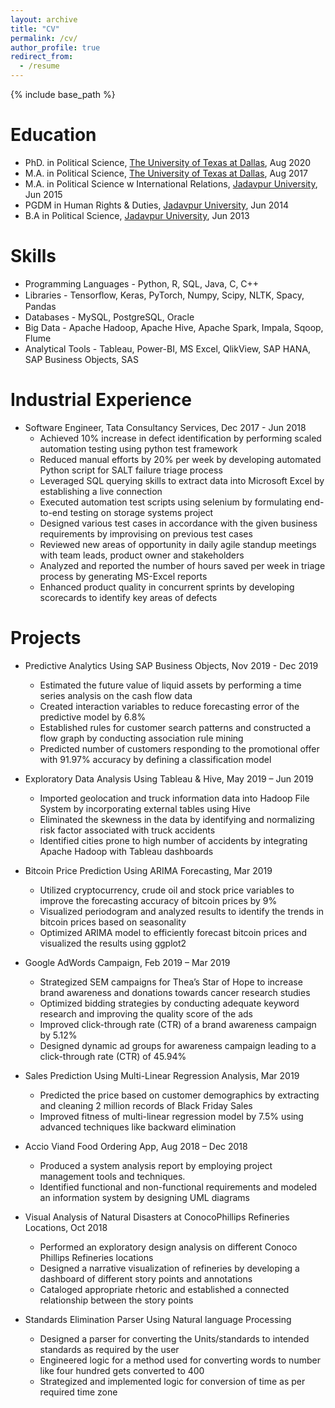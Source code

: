 ```yaml
---
layout: archive
title: "CV"
permalink: /cv/
author_profile: true
redirect_from:
  - /resume
---
```


{% include base_path %}

Education
======
* PhD. in Political Science, [The University of Texas at Dallas](https://www.utdallas.edu/), Aug 2020 
* M.A. in Political Science, [The University of Texas at Dallas](https://www.utdallas.edu/), Aug 2017
* M.A. in Political Science w International Relations, [Jadavpur University](http://www.jaduniv.edu.in/), Jun 2015
* PGDM in Human Rights & Duties, [Jadavpur University](http://www.jaduniv.edu.in/), Jun 2014
* B.A in Political Science, [Jadavpur University](http://www.jaduniv.edu.in/), Jun 2013

Skills
======
* Programming Languages - Python, R, SQL, Java, C, C++ 
* Libraries - Tensorﬂow, Keras, PyTorch, Numpy, Scipy, NLTK, Spacy, Pandas
* Databases - MySQL, PostgreSQL, Oracle
* Big Data - Apache Hadoop, Apache Hive, Apache Spark, Impala, Sqoop, Flume 
* Analytical Tools - Tableau, Power-BI, MS Excel, QlikView, SAP HANA, SAP Business Objects, SAS

Industrial Experience
======
* Software Engineer, Tata Consultancy Services, Dec 2017 - Jun 2018
  * Achieved 10% increase in defect identification by performing scaled automation testing using python test framework
  * Reduced manual efforts by 20% per week by developing automated Python script for SALT failure triage process
  * Leveraged SQL querying skills to extract data into Microsoft Excel by establishing a live connection
  * Executed automation test scripts using selenium by formulating end-to-end testing on storage systems project
  * Designed various test cases in accordance with the given business requirements by improvising on previous test cases
  * Reviewed new areas of opportunity in daily agile standup meetings with team leads, product owner and stakeholders
  * Analyzed and reported the number of hours saved per week in triage process by generating MS-Excel reports
  * Enhanced product quality in concurrent sprints by developing scorecards to identify key areas of defects

Projects
======

* Predictive Analytics Using SAP Business Objects, Nov 2019 - Dec 2019
  * Estimated the future value of liquid assets by performing a time series analysis on the cash flow data
  * Created interaction variables to reduce forecasting error of the predictive model by 6.8%
  * Established rules for customer search patterns and constructed a flow graph by conducting association rule mining
  * Predicted number of customers responding to the promotional offer with 91.97% accuracy by defining a classification model

* Exploratory Data Analysis Using Tableau & Hive, May 2019 – Jun 2019
  * Imported geolocation and truck information data into Hadoop File System by incorporating external tables using Hive
  * Eliminated the skewness in the data by identifying and normalizing risk factor associated with truck accidents
  * Identified cities prone to high number of accidents by integrating Apache Hadoop with Tableau dashboards

* Bitcoin Price Prediction Using ARIMA Forecasting, Mar 2019
  * Utilized cryptocurrency, crude oil and stock price variables to improve the forecasting accuracy of bitcoin prices by 9%
  * Visualized periodogram and analyzed results to identify the trends in bitcoin prices based on seasonality 
  * Optimized ARIMA model to efficiently forecast bitcoin prices and visualized the results using ggplot2

* Google AdWords Campaign, Feb 2019 – Mar 2019
  * Strategized SEM campaigns for Thea’s Star of Hope to increase brand awareness and donations towards cancer research studies
  * Optimized bidding strategies by conducting adequate keyword research and improving the quality score of the ads
  * Improved click-through rate (CTR) of a brand awareness campaign by 5.12%
  * Designed dynamic ad groups for awareness campaign leading to a click-through rate (CTR) of 45.94%

* Sales Prediction Using Multi-Linear Regression Analysis, Mar 2019
  * Predicted the price based on customer demographics by extracting and cleaning 2 million records of Black Friday Sales
  * Improved fitness of multi-linear regression model by 7.5% using advanced techniques like backward elimination

* Accio Viand Food Ordering App, Aug 2018 – Dec 2018
  * Produced a system analysis report by employing project management tools and techniques.
  * Identified functional and non-functional requirements and modeled an information system by designing UML diagrams

* Visual Analysis of Natural Disasters at ConocoPhillips Refineries Locations, Oct 2018
  * Performed an exploratory design analysis on different Conoco Phillips Refineries locations
  * Designed a narrative visualization of refineries by developing a dashboard of different story points and annotations
  * Cataloged appropriate rhetoric and established a connected relationship between the story points

* Standards Elimination Parser Using Natural language Processing
  * Designed a parser for converting the Units/standards to intended standards as required by the user
  * Engineered logic for a method used for converting words to number like four hundred gets converted to 400
  * Strategized and implemented logic for conversion of time as per required time zone

 
<!---
Publications
======
  <ul>{% for post in site.publications %}
    {% include archive-single-cv.html %}
  {% endfor %}</ul>
  
Talks
======
  <ul>{% for post in site.talks %}
    {% include archive-single-talk-cv.html %}
  {% endfor %}</ul>
  
Teaching
======
  <ul>{% for post in site.teaching %}
    {% include archive-single-cv.html %}
  {% endfor %}</ul>
  
Service and leadership
======
* Currently signed in to 43 different slack teams
-->
